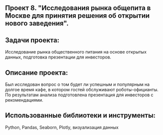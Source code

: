 ## Проект 8. "Исследования рынка общепита в Москве для принятия решения об открытии нового заведения".
## Задачи проекта:
Исследование рынка общественного питания на основе открытых данных, подготовка презентации для инвесторов.

## Описание проекта:
Был исследован вопрос о том будет ли успешным и популярным на долгое время кафе, в котором гостей обслуживают роботы-официанты. По результатам анализа подготовлена
презентация для инвесторов с рекомендациями. 

## Использованные библиотеки и инструменты:
Python, Pandas, Seaborn, Plotly, визуализация данных
